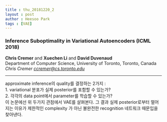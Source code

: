```yaml
---
title : thu_20181220_2
layout : post
author : Heesoo Park
tags : [VAE]
---
```


<h3>Inference Suboptimality in Variational Autoencoders (ICML 2018)</h3>


<p>

<b>Chris Cremer</b> and <b>Xuechen Li</b> and <b>David Duvenaud</b><Br/>
Department of Computer Science, University of Toronto,
Toronto, Canada<br/>
<em>Chris Cremer <ccremer@cs.toronto.edu></em><Br/>








</p>

<hr />
<p>
approximate inference의 quality를 결정하는 2가지 : <br/>
1. variational 분포가 실제 posterior를 포함할 수 있는가? <br/>
2. 각각의 data point에서 parameter를 학습할 수 있는가? <br/>
이 논문에선 위 두가지 관점에서 VAE를 살펴본다. 그 결과 실제 posterior로부터 멀어지는 이유가 제한적인 complexity 가 아닌 불완전한 recognition 네트워크 때문입을 찾아낸다.
</p>
